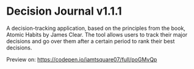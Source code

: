 # Decision Journal v1.1.1

A decision-tracking application, based on the principles from the book, Atomic Habits by James Clear.
The tool allows users to track their major decisions and go over them after a certain period to rank their best decisions.

Preview on: https://codepen.io/iamtsquare07/full/poGMvQp
